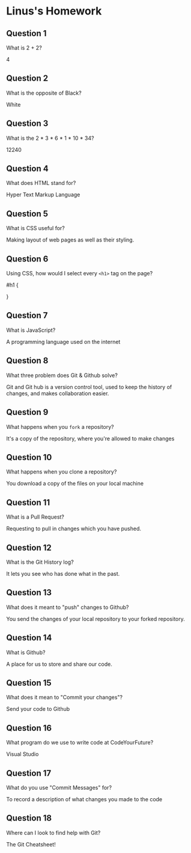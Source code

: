 # Linus's Homework

## Question 1

What is 2 + 2?

4

## Question 2

What is the opposite of Black?

White

## Question 3

What is the  2 * 3 * 6 * 1 * 10 * 34?

12240

## Question 4 

What does HTML stand for?

Hyper Text Markup Language

## Question 5

What is CSS useful for?

Making layout of web pages as well as their styling.

## Question 6

Using CSS, how would I select every `<h1>` tag on the page?


#h1 {

}


## Question 7

What is JavaScript?

A programming language used on the internet

## Question 8

What three problem does Git & Github solve?

Git and Git hub is a version control tool, used to keep the history of changes, and makes collaboration easier. 

## Question 9

What happens when you `fork` a repository?

It's a copy of the repository, where you're allowed to make changes

## Question 10 

What happens when you clone a repository?

You download a copy of the files on your local machine

## Question 11

What is a Pull Request?

Requesting to pull in changes which you have pushed.

## Question 12

What is the Git History log?

It lets you see who has done what in the past.

## Question 13

What does it meant to "push" changes to Github?

You send the changes of your local repository to your forked repository.

## Question 14

What is Github?

A place for us to store and share our code.

## Question 15

What does it mean to "Commit your changes"?

Send your code to Github

## Question 16

What program do we use to write code at CodeYourFuture?

Visual Studio

## Question 17

What do you use "Commit Messages" for?

To record a description of what changes you made to the code

## Question 18

Where can I look to find help with Git?

The Git Cheatsheet!
